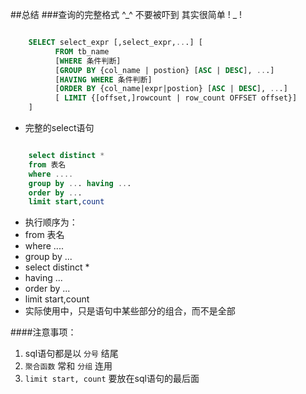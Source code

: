 ##总结
###查询的完整格式 ^_^ 不要被吓到 其实很简单 ! _ !  
```sql 

	SELECT select_expr [,select_expr,...] [      
	      FROM tb_name
	      [WHERE 条件判断]
	      [GROUP BY {col_name | postion} [ASC | DESC], ...] 
	      [HAVING WHERE 条件判断]
	      [ORDER BY {col_name|expr|postion} [ASC | DESC], ...]
	      [ LIMIT {[offset,]rowcount | row_count OFFSET offset}]
	]
```

* 完整的select语句 

```sql

	select distinct *
	from 表名
	where ....
	group by ... having ...
	order by ...
	limit start,count 
```

* 执行顺序为： 
 * from 表名 
 * where .... 
 * group by ... 
 * select distinct * 
 * having ... 
 * order by ... 
 * limit start,count 
* 实际使用中，只是语句中某些部分的组合，而不是全部  


####注意事项：
1. sql语句都是以 `分号` 结尾
2. `聚合函数` 常和 `分组` 连用
3. `limit start, count` 要放在sql语句的最后面      

####